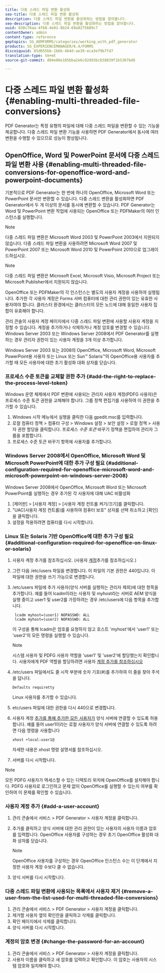 ```yaml
---
title: 다중 스레드 파일 변환 활성화
seo-title: 다중 스레드 파일 변환 활성화
description: 다중 스레드 파일 변환을 활성화하는 방법을 알아봅니다.
seo-description: 다중 스레드 파일 변환을 활성화하는 방법을 알아봅니다.
uuid: 830c78aa-4f68-4e01-8b24-69a0275689c7
contentOwner: admin
content-type: reference
geptopics: SG_AEMFORMS/categories/working_with_pdf_generator
products: SG_EXPERIENCEMANAGER/6.4/FORMS
discoiquuid: 85d655bb-1b6b-4b4d-ae39-eca3ef9b7fd7
translation-type: tm+mt
source-git-commit: d04e08e105bba2e6c92d93bcb58839f1b5307bd8

---
```



# 다중 스레드 파일 변환 활성화 {#enabling-multi-threaded-file-conversions}

PDF Generator는 특정 유형의 파일에 대해 다중 스레드 파일을 변환할 수 있는 기능을 제공합니다. 다중 스레드 파일 변환 기능을 사용하면 PDF Generator에서 동시에 여러 변환을 수행할 수 있으므로 성능이 향상됩니다.

## OpenOffice, Word 및 PowerPoint 문서에 다중 스레드 파일 변환 사용 {#enabling-multi-threaded-file-conversions-for-openoffice-word-and-powerpoint-documents}

기본적으로 PDF Generator는 한 번에 하나의 OpenOffice, Microsoft Word 또는 PowerPoint 문서만 변환할 수 있습니다. 다중 스레드 변환을 활성화하면 PDF Generator에서 두 개 이상의 문서를 동시에 변환할 수 있습니다. PDF Generator는 Word 및 PowerPoint 변환 작업에 사용되는 OpenOffice 또는 PDFMaker의 여러 인스턴스를 실행합니다.

>[!NOTE]
>
>다중 스레드 파일 변환은 Microsoft Word 2003 및 PowerPoint 2003에서 지원되지 않습니다. 다중 스레드 파일 변환을 사용하려면 Microsoft Word 2007 및 PowerPoint 2007 또는 Microsoft Word 2010 및 PowerPoint 2010으로 업그레이드하십시오.

>[!NOTE]
>
>다중 스레드 파일 변환은 Microsoft Excel, Microsoft Visio, Microsoft Project 또는 Microsoft Publisher에서 지원되지 않습니다.

OpenOffice 또는 PDFMaker의 각 인스턴스는 별도의 사용자 계정을 사용하여 실행됩니다. 추가한 각 사용자 계정은 Forms 서버 컴퓨터에 대한 관리 권한이 있는 유효한 사용자여야 합니다. 클러스터 환경에서는 클러스터의 모든 노드에 대해 동일한 사용자 집합이 유효해야 합니다.

관리 콘솔의 사용자 계정 페이지에서 다중 스레드 파일 변환에 사용할 사용자 계정을 지정할 수 있습니다. 계정을 추가하거나 삭제하거나 계정 암호를 변경할 수 있습니다. Windows Server 2003 또는 Windows Server 2008에서 PDF Generator를 실행하는 경우 관리자 권한이 있는 사용자 계정을 3개 이상 추가합니다.

Windows Server 2003 또는 2008의 OpenOffice, Microsoft Word, Microsoft PowerPoint용 사용자 또는 Linux 또는 Sun™ Solaris™의 OpenOffice용 사용자를 추가할 때 모든 사용자에 대한 초기 활성화 대화 상자를 닫습니다.

### 프로세스 수준 토큰을 교체할 권한 추가 {#add-the-right-to-replace-the-process-level-token}

Windows 운영 체제에서 PDF 변환에 사용되는 관리자 사용자 계정(PDFG 사용자)은 프로세스 수준 토큰 권한을 교체해야 합니다. 그룹 정책 편집기를 사용하여 이 권한을 추가할 수 있습니다.

1. Windows 시작 메뉴에서 실행을 클릭한 다음 gpedit.msc를 입력합니다.
1. 로컬 컴퓨터 정책 > 컴퓨터 구성 > Windows 설정 > 보안 설정 > 로컬 정책 > 사용자 권한 할당을 클릭합니다. 프로세스 *수준 토큰* 바꾸기 정책을 편집하여 관리자 그룹을 포함합니다.
1. 프로세스 수준 토큰 바꾸기 항목에 사용자를 추가합니다.

### Windows Server 2008에서 OpenOffice, Microsoft Word 및 Microsoft PowerPoint에 대한 추가 구성 필요 {#additional-configuration-required-for-openoffice-microsoft-word-and-microsoft-powerpoint-on-windows-server-2008}

Windows Server 2008에서 OpenOffice, Microsoft Word 또는 Microsoft PowerPoint를 실행하는 경우 추가된 각 사용자에 대해 UAC 비활성화

1. [제어판] > [사용자 계정] > [사용자 계정 컨트롤 켜기/끄기]를 클릭합니다.
1. &quot;UAC(사용자 계정 컨트롤)를 사용하여 컴퓨터 보호&quot; 상자를 선택 취소하고 [확인]을 클릭합니다.
1. 설정을 적용하려면 컴퓨터를 다시 시작합니다.

### Linux 또는 Solaris 기반 OpenOffice에 대한 추가 구성 필요 {#additional-configuration-required-for-openoffice-on-linux-or-solaris}

1. 사용자 계정 추가를 참조하십시오. (사용자 [계정](enabling-multi-threaded-file-conversions.md#add-a-user-account)추가를 참조하십시오.)
1. 그런 다음 /etc/users 파일을 변경합니다. 이 파일의 기본 권한은 440입니다. 이 파일에 대한 권한을 쓰기 가능으로 변경합니다.
1. /etc/users 파일에 추가 사용자(양식 서버를 실행하는 관리자 제외)에 대한 항목을 추가합니다. 예를 들어 lcadm이라는 사용자 및 myhost라는 서버로 AEM 양식을 실행 중이고 user1 및 user2를 가장하려는 경우 /etc/users에 다음 항목을 추가합니다.

   ```as3
    lcadm myhost=(user1) NOPASSWD: ALL 
    lcadm myhost=(user2) NOPASSWD: ALL
   ```

   이 구성을 통해 lcadm은 암호를 요청하지 않고 호스트 &#39;myhost&#39;에서 &#39;user1&#39; 또는 &#39;user2&#39;의 모든 명령을 실행할 수 있습니다.

   >[!NOTE]
   >
   >시스템 사용자 및 PDFG 사용자 역할을 &#39;user1&#39; 및 &#39;user2&#39;에 할당했는지 확인합니다. 사용자에게 PDF 역할을 할당하려면 사용자 [계정 추가를 참조하십시오](enabling-multi-threaded-file-conversions.md#add-a-user-account)

1. /etc/users 파일에서도 줄 시작 부분에 숫자 기호(#)를 추가하여 이 줄을 찾아 주석을 답니다.

   ```as3
   Defaults requiretty
   ```

   Linux 사용자를 추가할 수 있습니다.

1. etc/users 파일에 대한 권한을 다시 440으로 변경합니다.
1. 사용자 계정 [추가를 통해 추가한 모든 사용자가](enabling-multi-threaded-file-conversions.md#add-a-user-account) 양식 서버에 연결할 수 있도록 허용합니다. 예를 들어 user1이라는 로컬 사용자가 양식 서버에 연결할 수 있도록 하려면 다음 명령을 사용합니다

   `xhost +local:user1@`

   자세한 내용은 xhost 명령 설명서를 참조하십시오.

1. 서버를 다시 시작합니다.

>[!NOTE]
>
>모든 PDFG 사용자가 액세스할 수 있는 디렉토리 위치에 OpenOffice를 설치해야 합니다. PDFG 사용자로 로그인하고 문제 없이 OpenOffice를 실행할 수 있는지 여부를 확인하여 이 문제를 확인할 수 있습니다.

### 사용자 계정 추가 {#add-a-user-account}

1. 관리 콘솔에서 서비스 > PDF Generator > 사용자 계정을 클릭합니다.
1. 추가를 클릭하고 양식 서버에 대한 관리 권한이 있는 사용자의 사용자 이름과 암호를 입력합니다. OpenOffice 사용자를 구성하는 경우 초기 OpenOffice 활성화 대화 상자를 닫습니다.

   >[!NOTE]
   >
   >OpenOffice 사용자를 구성하는 경우 OpenOffice 인스턴스 수는 이 단계에서 지정한 사용자 계정 수보다 클 수 없습니다.

1. 양식 서버를 다시 시작합니다.

### 다중 스레드 파일 변환에 사용되는 목록에서 사용자 제거 {#remove-a-user-from-the-list-used-for-multi-threaded-file-conversions}

1. 관리 콘솔에서 서비스 > PDF Generator > 사용자 계정을 클릭합니다.
1. 제거할 사용자 옆의 확인란을 클릭하고 삭제를 클릭합니다.
1. 확인 페이지에서 삭제를 클릭합니다.
1. 양식 서버를 다시 시작합니다.

### 계정의 암호 변경 {#change-the-password-for-an-account}

1. 관리 콘솔에서 서비스 > PDF Generator > 사용자 계정을 클릭합니다.
1. 사용자 이름을 클릭하고 새 암호를 입력하고 확인합니다. 이 암호는 사용자의 시스템 암호와 일치해야 합니다.

